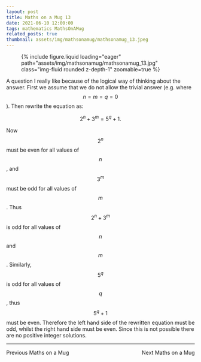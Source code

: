 ```yaml
---
layout: post
title: Maths on a Mug 13
date: 2021-06-10 12:00:00
tags: mathematics MathsOnAMug
related_posts: true
thumbnail: assets/img/mathsonamug/mathsonamug_13.jpeg
---
```


<div class="row mt-3">
    <div class="col-sm mt-3 mt-md-0">
        <figure>
            {% include figure.liquid loading="eager" path="assets/img/mathsonamug/mathsonamug_13.jpg" class="img-fluid rounded z-depth-1" zoomable=true %}
        </figure>
    </div>
</div>

A question I really like because of the logical way of thinking about the answer. First we assume that we do not allow the trivial answer (e.g. where $$n=m=q=0$$). Then rewrite the equation as:

$$
2^n+3^m=5^q+1.
$$

Now $$2^n$$ must be even for all values of $$n$$, and $$3^m$$ must be odd for all values of $$m$$. Thus $$2^n+3^m$$ is odd for all values of $$n$$ and $$m$$. Similarly, $$5^q$$ is odd for all values of $$q$$, thus $$5^q+1$$ must be even. Therefore the left hand side of the rewritten equation must be odd, whilst the right hand side must be even. Since this is not possible there are no positive integer solutions.

<hr>

<div style="display: flex; justify-content: space-between; align-items: center;">
    <a href="https://seanelvidge.github.io/article/2020/Maths_on_a_Mug_12/" style="text-decoration: none;">Previous Maths on a Mug</a>
    <a href="https://seanelvidge.github.io/article/2021/Maths_on_a_Mug_14/" style="text-decoration: none;">Next Maths on a Mug</a>
</div>
